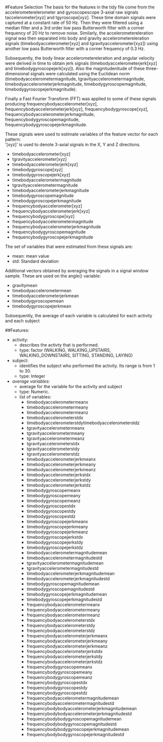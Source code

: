 #Feature Selection 
The basis for the features in the tidy file come from the accelerometerelerometer and gyroscopescope 3-axial raw signals taccelerometer[xyz] and tgyroscope[xyz]. These time domain signals were captured at a constant rate of 50 Hz. Then they were filtered using a median filter and a 3rd order low pass Butterworth filter with a corner frequency of 20 Hz to remove noise. Similarly, the accelerometereleration signal was then separated into body and gravity accelerometereleration signals (timebodyaccelerometer[xyz] and tgravityaccelerometer[xyz]) using another low pass Butterworth filter with a corner frequency of 0.3 Hz. 

Subsequently, the body linear accelerometereleration and angular velocity were derived in time to obtain jerk signals (timebodyaccelerometerjerk[xyz] and timebodygyroscopejerk[xyz]). Also the magnitudenitude of these three-dimensional signals were calculated using the Euclidean norm (timebodyaccelerometermagnitude, tgravityaccelerometermagnitude, timebodyaccelerometerjerkmagnitude, timebodygyroscopemagnitude, timebodygyroscopejerkmagnitude). 

Finally a Fast Fourier Transform (FFT) was applied to some of these signals producing frequencybodyaccelerometer[xyz], frequencybodyaccelerometerjerk[xyz], frequencybodygyroscope[xyz], frequencybodyaccelerometerjerkmagnitude, frequencybodygyroscopemagnitude, frequencybodygyroscopejerkmagnitude. 

These signals were used to estimate variables of the feature vector for each pattern:  
'[xyz]' is used to denote 3-axial signals in the X, Y and Z directions.

* timebodyaccelerometer[xyz]
* tgravityaccelerometer[xyz]
* timebodyaccelerometerjerk[xyz]
* timebodygyroscope[xyz]
* timebodygyroscopejerk[xyz]
* timebodyaccelerometermagnitude
* tgravityaccelerometermagnitude
* timebodyaccelerometerjerkmagnitude
* timebodygyroscopemagnitude
* timebodygyroscopejerkmagnitude
* frequencybodyaccelerometer[xyz]
* frequencybodyaccelerometerjerk[xyz]
* frequencybodygyroscope[xyz]
* frequencybodyaccelerometermagnitude
* frequencybodyaccelerometerjerkmagnitude
* frequencybodygyroscopemagnitude
* frequencybodygyroscopejerkmagnitude


The set of variables that were estimated from these signals are: 
* mean: mean value
* std: Standard deviation

Additional vectors obtained by averaging the signals in a signal window sample. These are used on the angle() variable:
* gravitymean
* timebodyaccelerometermean
* timebodyaccelerometerjerkmean
* timebodygyroscopemean
* timebodygyroscopejerkmean

Subsequently, the average of each variable is calculated for each activity and each subject

##Features:
* activity:
    * describes the activty that is performed.
    * type: factor (WALKING, WALKING_UPSTAIRS, WALKING_DOWNSTAIRS, SITTING, STANDING, LAYING) 
* subject: 
    * identifies the subject who performed the activity. Its range is from 1 to 30. 
    * type: Integer
* *average variables*:
    * average for the variable for the activity and subject
    * type: Numeric.
    * list of variables: 
        * timebodyaccelerometermeanx
        * timebodyaccelerometermeany
        * timebodyaccelerometermeanz
        * timebodyaccelerometerstdx
        * timebodyaccelerometerstdytimebodyaccelerometerstdz
        * tgravityaccelerometermeanx
        * tgravityaccelerometermeany
        * tgravityaccelerometermeanz
        * tgravityaccelerometerstdx
        * tgravityaccelerometerstdy
        * tgravityaccelerometerstdz
        * timebodyaccelerometerjerkmeanx
        * timebodyaccelerometerjerkmeany 
        * timebodyaccelerometerjerkmeanz
        * timebodyaccelerometerjerkstdx
        * timebodyaccelerometerjerkstdy
        * timebodyaccelerometerjerkstdz
        * timebodygyroscopemeanx
        * timebodygyroscopemeany
        * timebodygyroscopemeanz
        * timebodygyroscopestdx
        * timebodygyroscopestdy
        * timebodygyroscopestdz
        * timebodygyroscopejerkmeanx
        * timebodygyroscopejerkmeany
        * timebodygyroscopejerkmeanz
        * timebodygyroscopejerkstdx
        * timebodygyroscopejerkstdy
        * timebodygyroscopejerkstdz
        * timebodyaccelerometermagnitudemean
        * timebodyaccelerometermagnitudestd
        * tgravityaccelerometermagnitudemean
        * tgravityaccelerometermagnitudestd
        * timebodyaccelerometerjerkmagnitudemean
        * timebodyaccelerometerjerkmagnitudestd
        * timebodygyroscopemagnitudemean
        * timebodygyroscopemagnitudestd
        * timebodygyroscopejerkmagnitudemean
        * timebodygyroscopejerkmagnitudestd
        * frequencybodyaccelerometermeanx
        * frequencybodyaccelerometermeany
        * frequencybodyaccelerometermeanz
        * frequencybodyaccelerometerstdx
        * frequencybodyaccelerometerstdy
        * frequencybodyaccelerometerstdz
        * frequencybodyaccelerometerjerkmeanx
        * frequencybodyaccelerometerjerkmeany
        * frequencybodyaccelerometerjerkmeanz
        * frequencybodyaccelerometerjerkstdx
        * frequencybodyaccelerometerjerkstdy
        * frequencybodyaccelerometerjerkstdz
        * frequencybodygyroscopemeanx
        * frequencybodygyroscopemeany     
        * frequencybodygyroscopemeanz
        * frequencybodygyroscopestdx
        * frequencybodygyroscopestdy
        * frequencybodygyroscopestdz          
        * frequencybodyaccelerometermagnitudemean
        * frequencybodyaccelerometermagnitudestd
        * frequencybodybodyaccelerometerjerkmagnitudemean
        * frequencybodybodyaccelerometerjerkmagnitudestd
        * frequencybodybodygyroscopemagnitudemean
        * frequencybodybodygyroscopemagnitudestd
        * frequencybodybodygyroscopejerkmagnitudemean
        * frequencybodybodygyroscopejerkmagnitudestd
